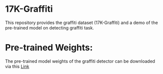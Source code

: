 # 17K-Graffiti
This repository provides the graffiti dataset (17K-Graffiti) and a demo of the pre-trained model on detecting graffiti task. 

# Pre-trained Weights:
The pre-trained model weights of the graffiti detector can be downloaded via this [Link](https://drive.google.com/file/d/1dmGJ4JBd0FHfyXhuSu4SFEHU1j5rai4k/view?usp=sharing)


